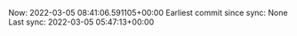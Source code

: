 Now: 2022-03-05 08:41:06.591105+00:00 Earliest commit since sync: None Last sync: 2022-03-05 05:47:13+00:00
